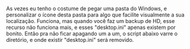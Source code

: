 As vezes eu tenho o costume de pegar uma pasta do Windows, e personalizar o ícone desta pasta para algo que facilite visualmente a sua localização.
Funciona, mas quando você faz um backup de HD, esse recurso não funciona mais, e esses "desktop.ini" apenas existem por bonito.
Então pra não ficar apagando um a um, o script abaixo varre o diretório, e onde existir "desktop.ini" será removido.
